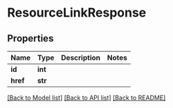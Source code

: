 # ResourceLinkResponse

## Properties
Name | Type | Description | Notes
------------ | ------------- | ------------- | -------------
**id** | **int** |  | 
**href** | **str** |  | 

[[Back to Model list]](../README.md#documentation-for-models) [[Back to API list]](../README.md#documentation-for-api-endpoints) [[Back to README]](../README.md)


